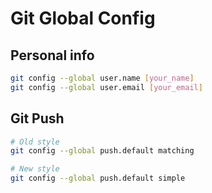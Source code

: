 # Git Global Config

## Personal info

```sh
git config --global user.name [your_name]
git config --global user.email [your_email]
```

## Git Push

```sh
# Old style
git config --global push.default matching

# New style
git config --global push.default simple
```
